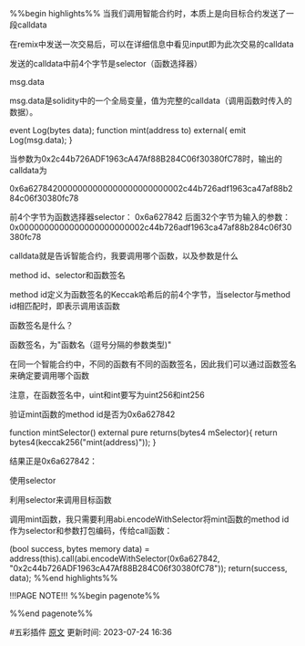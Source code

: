 %%begin highlights%%
当我们调用智能合约时，本质上是向目标合约发送了一段calldata

在remix中发送一次交易后，可以在详细信息中看见input即为此次交易的calldata

发送的calldata中前4个字节是selector（函数选择器）

msg.data

msg.data是solidity中的一个全局变量，值为完整的calldata（调用函数时传入的数据）。

event Log(bytes data);
function mint(address to) external{
emit Log(msg.data);
}

当参数为0x2c44b726ADF1963cA47Af88B284C06f30380fC78时，输出的calldata为

0x6a6278420000000000000000000000002c44b726adf1963ca47af88b284c06f30380fc78

前4个字节为函数选择器selector：
0x6a627842
后面32个字节为输入的参数：
0x0000000000000000000000002c44b726adf1963ca47af88b284c06f30380fc78

calldata就是告诉智能合约，我要调用哪个函数，以及参数是什么

method id、selector和函数签名

method id定义为函数签名的Keccak哈希后的前4个字节，当selector与method id相匹配时，即表示调用该函数

函数签名是什么？

函数签名，为"函数名（逗号分隔的参数类型)"

在同一个智能合约中，不同的函数有不同的函数签名，因此我们可以通过函数签名来确定要调用哪个函数

注意，在函数签名中，uint和int要写为uint256和int256

验证mint函数的method id是否为0x6a627842

function mintSelector() external pure returns(bytes4 mSelector){
return bytes4(keccak256("mint(address)"));
}

结果正是0x6a627842：

使用selector

利用selector来调用目标函数

调用mint函数，我只需要利用abi.encodeWithSelector将mint函数的method id作为selector和参数打包编码，传给call函数：

(bool success, bytes memory data) = address(this).call(abi.encodeWithSelector(0x6a627842, "0x2c44b726ADF1963cA47Af88B284C06f30380fC78"));
return(success, data);
%%end highlights%%

!!!PAGE NOTE!!!
%%begin pagenote%%

%%end pagenote%%

 #五彩插件 [原文](https://www.wtf.academy/solidity-advanced/Selector/)
更新时间: 2023-07-24 16:36